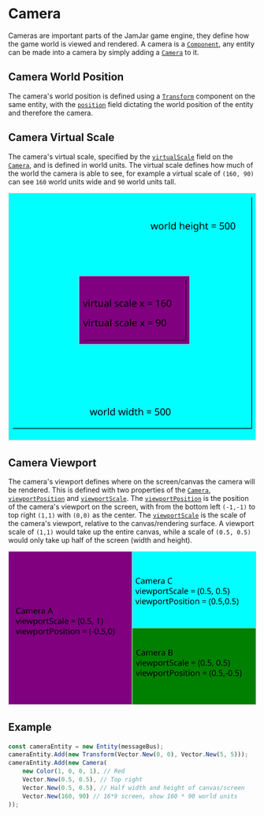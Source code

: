 # Camera

Cameras are important parts of the JamJar game engine, they define how the game
world is viewed and rendered. A camera is a
[`Component`](../../reference/classes/component), any entity can be made into a
camera by simply adding a [`Camera`](../../reference/classes/camera) to it.

## Camera World Position

The camera's world position is defined using a
[`Transform`](../../reference/classes/transform) component on the same entity,
with the [`position`](../../reference/classes/transform#position) field
dictating the world position of the entity and therefore the camera.

## Camera Virtual Scale

The camera's virtual scale, specified by the
[`virtualScale`](../../reference/classes/camera#virtualscale) field on the
[`Camera`](../../reference/classes/camera), and is defined in world units. The
virtual scale defines how much of the world the camera is able to see, for
example a virtual scale of `(160, 90)` can see `160` world units wide and `90`
world units tall.

![Example virtual scale](../assets/camera_virtual_scale.svg)

## Camera Viewport

The camera's viewport defines where on the screen/canvas the camera will be
rendered. This is defined with two properties of the
[`Camera`](../../reference/classes/camera),
[`viewportPosition`](../../reference/classes/camera#viewportposition) and
[`viewportScale`](../../reference/classes/camera#viewportscale).
The [`viewportPosition`](../../reference/classes/camera#viewportposition) is the
position of the camera's viewport on the screen, with from the bottom left
`(-1,-1)` to top right `(1,1)` with `(0,0)` as the center.
The [`viewportScale`](../../reference/classes/camera#viewportscale) is the scale
of the camera's viewport, relative to the canvas/rendering surface. A viewport
scale of `(1,1)` would take up the entire canvas, while a scale of `(0.5, 0.5)`
would only take up half of the screen (width and height).

![Example viewports](../assets/camera_viewports.svg)

## Example

```typescript
const cameraEntity = new Entity(messageBus);
cameraEntity.Add(new Transform(Vector.New(0, 0), Vector.New(5, 5)));
cameraEntity.Add(new Camera(
    new Color(1, 0, 0, 1), // Red
    Vector.New(0.5, 0.5), // Top right
    Vector.New(0.5, 0.5), // Half width and height of canvas/screen
    Vector.New(160, 90) // 16*9 screen, show 160 * 90 world units
));
```
